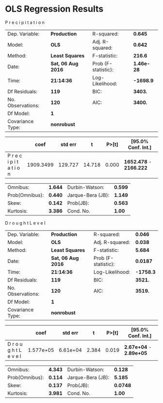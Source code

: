 # OLS Regression Results

P r e c i p i t a t i o n

|                   |                |                           |                                         |
| ----------------- | -------------- | ------------------------- | --------------------------------------- |
|Dep. Variable:     | **Production**          |   R-squared:             |            **0.645**            |
|Model:             |                  **OLS**|   Adj. R-squared:        |            **0.642**            |
|Method:            |        **Least Squares**|   F-statistic:           |            **216.6**            |
|Date:              |     **Sat, 06 Aug 2016**|   Prob (F-statistic):    |         **1.46e-28**            |
|Time:              |             **21:14:36**|   Log-Likelihood:        |          **-1698.9**            |
|Df Residuals:      |                  **119**|   BIC:                   |            **3403.**            |
|No. Observations:  |                  **120**|   AIC:                   |            **3400.**            |
|Df Model:          |                    **1**|                                                     |
|Covariance Type:   |            **nonrobust**|                                                    |

|                          |      coef  |  std err   |     t     |   P>[t]   |    [95.0% Conf. Int.]  |
| -----------------------  | ---------- | ---------- | --------- | --------- | ---------------------- |
|P r e c i p i t a t i o n | 1909.3499  |  129.727   |  14.718   |   0.000   |**1652.478**  -  **2166.222**|


|                          |               |                              |                           |
|------------------------- | ------------- | ---------------------------- | ------------------------- |
|Omnibus:                  |      **1.644**|  Durbin-Watson:              |     **0.599**             |
|Prob(Omnibus):            |      **0.440**|  Jarque-Bera (JB):           |     **1.149**             |
|Skew:                     |      **0.142**|  Prob(JB):                   |     **0.563**             |
|Kurtosis:                 |      **3.386**|  Cond. No.                   |      **1.00**             |










D r o u g h t L e v e l


|                   |                |                           |                                         |
| ----------------- | -------------- | ------------------------- | --------------------------------------- |
|Dep. Variable:     | **Production**          |   R-squared:             |            **0.046**            |
|Model:             |                  **OLS**|   Adj. R-squared:        |            **0.038**            |
|Method:            |        **Least Squares**|   F-statistic:           |            **5.684**            |
|Date:              |     **Sat, 06 Aug 2016**|   Prob (F-statistic):    |         **0.0187**            |
|Time:              |             **21:14:36**|   Log-Likelihood:        |          **-1758.3**            |
|Df Residuals:      |                  **119**|   BIC:                   |            **3521.**            |
|No. Observations:  |                  **120**|   AIC:                   |            **3519.**            |
|Df Model:          |                    **1**|                                                     |
|Covariance Type:   |            **nonrobust**|                                                    |

|                          |      coef  |  std err   |     t     |   P>[t]   |    [95.0% Conf. Int.]  |
| -----------------------  | ---------- | ---------- | --------- | --------- | ---------------------- |
|D r o u g h t L e v e l   | 1.577e+05  |  6.61e+04  |  2.384    |   0.019   |**2.67e+04**  -  **2.89e+05**|


|                          |               |                              |                           |
|------------------------- | ------------- | ---------------------------- | ------------------------- |
|Omnibus:                  |      **4.343**|  Durbin-Watson:              |     **0.128**             |
|Prob(Omnibus):            |      **0.114**|  Jarque-Bera (JB):           |     **5.185**             |
|Skew:                     |      **0.137**|  Prob(JB):                   |    **0.0748**             |
|Kurtosis:                 |      **3.981**|  Cond. No.                   |      **1.00**             |
